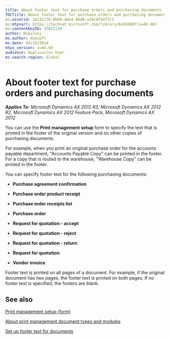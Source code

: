```yaml
---
title: About footer text for purchase orders and purchasing documents
TOCTitle: About footer text for purchase orders and purchasing documents
ms:assetid: 16232178-0bb0-4de4-94d0-a29c9fdd77c1
ms:mtpsurl: https://technet.microsoft.com/library/Aa569887(v=AX.60)
ms:contentKeyID: 37822139
author: Khairunj
ms.author: daxcpft
ms.date: 04/18/2014
mtps_version: v=AX.60
audience: Application User
ms.search.region: Global
---
```


# About footer text for purchase orders and purchasing documents 


_**Applies To:** Microsoft Dynamics AX 2012 R3, Microsoft Dynamics AX 2012 R2, Microsoft Dynamics AX 2012 Feature Pack, Microsoft Dynamics AX 2012_

You can use the **Print management setup** form to specify the text that is printed in the footer of the original version and on other copies of purchasing documents.

For example, when you print an original purchase order for the accounts payable department, "Accounts Payable Copy" can be printed in the footer. For a copy that is routed to the warehouse, "Warehouse Copy" can be printed in the footer.

You can specify footer text for the following purchasing documents:

  - **Purchase agreement confirmation**

  - **Purchase order product receipt**

  - **Purchase order receipts list**

  - **Purchase order**

  - **Request for quotation - accept**

  - **Request for quotation - reject**

  - **Request for quotation - return**

  - **Request for quotation**

  - **Vendor invoice**

Footer text is printed on all pages of a document. For example, if the original document has two pages, the footer text is printed on both pages. If no footer text is specified, the footers are blank.

## See also

[Print management setup (form)](https://technet.microsoft.com/library/hh209383\(v=ax.60\))

[About print management document types and modules](about-print-management-document-types-and-modules.md)

[Set up footer text for documents](set-up-footer-text-for-documents.md)

  


